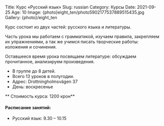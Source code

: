 Title: Курс «Русский язык»
Slug: russian
Category: Курсы
Date: 2021-09-25
Age: 10
Image: {photo}eight_ten/photo5902177537889515435.jpg
Gallery: {photo}/eight_ten

Курс состоит из двух частей: русского языка и литературы.

Часть урока мы работаем с грамматикой, изучаем правила, закрепляем их упражнениями, а так же учимся писать творческие работы: изложения и сочинения.

Оставшееся время урока посвящаем литературе: обсуждаем прочитанное, анализируем произведения.

* В группе до 8 детей.
* Всего 13 уроков в полугодии.
* Адрес: Drottningholmsvägen 37 
* День:  воскресенье

** Стоимость курса: 1200 крон**

#### Расписание занятий:

* Русский язык: 9.30 – 10.15
